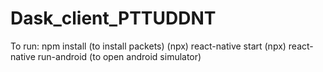 # Dask_client_PTTUDDNT

To run:
  npm install (to install packets)
  (npx) react-native start
  (npx) react-native run-android (to open android simulator)
